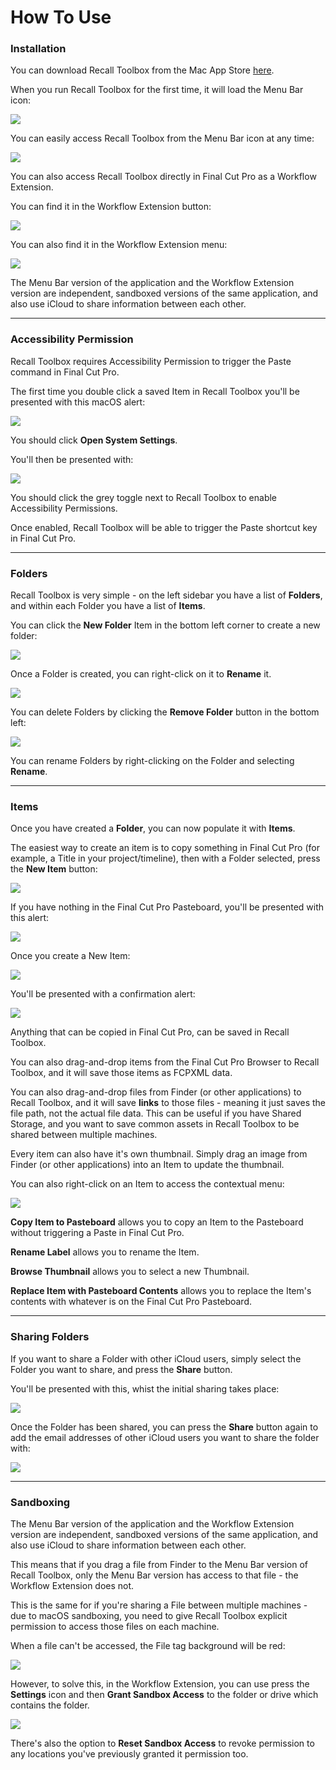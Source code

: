 # How To Use

### Installation

You can download Recall Toolbox from the Mac App Store [here](https://apps.apple.com/us/app/recall-toolbox/id6448816971).

When you run Recall Toolbox for the first time, it will load the Menu Bar icon:

![](/static/menubar.png)

You can easily access Recall Toolbox from the Menu Bar icon at any time:

![](/static/menubar-fresh-install.png)

You can also access Recall Toolbox directly in Final Cut Pro as a Workflow Extension.

You can find it in the Workflow Extension button:

![](/static/workflow-extension-button.png)

You can also find it in the Workflow Extension menu:

![](/static/workflow-extension-menu.png)

The Menu Bar version of the application and the Workflow Extension version are independent, sandboxed versions of the same application, and also use iCloud to share information between each other.

---

### Accessibility Permission

Recall Toolbox requires Accessibility Permission to trigger the Paste command in Final Cut Pro.

The first time you double click a saved Item in Recall Toolbox you'll be presented with this macOS alert:

![](/static/accessibility-permission.png)

You should click **Open System Settings**.

You'll then be presented with:

![](/static/accessibility-system-prefs.png)

You should click the grey toggle next to Recall Toolbox to enable Accessibility Permissions.

Once enabled, Recall Toolbox will be able to trigger the Paste shortcut key in Final Cut Pro.

---

### Folders

Recall Toolbox is very simple - on the left sidebar you have a list of **Folders**, and within each Folder you have a list of **Items**.

You can click the **New Folder** Item in the bottom left corner to create a new folder:

![](/static/new-folder.png)

Once a Folder is created, you can right-click on it to **Rename** it.

![](/static/rename-folder.png)

You can delete Folders by clicking the **Remove Folder** button in the bottom left:

![](/static/remove-folder.png)

You can rename Folders by right-clicking on the Folder and selecting **Rename**.

---

### Items

Once you have created a **Folder**, you can now populate it with **Items**.

The easiest way to create an item is to copy something in Final Cut Pro (for example, a Title in your project/timeline), then with a Folder selected, press the **New Item** button:

![](/static/new-item.png)

If you have nothing in the Final Cut Pro Pasteboard, you'll be presented with this alert:

![](/static/empty-pasteboard.png)

Once you create a New Item:

![](/static/create-new-item.png)

You'll be presented with a confirmation alert:

![](/static/new-item-created.png)

Anything that can be copied in Final Cut Pro, can be saved in Recall Toolbox.

You can also drag-and-drop items from the Final Cut Pro Browser to Recall Toolbox, and it will save those items as FCPXML data.

You can also drag-and-drop files from Finder (or other applications) to Recall Toolbox, and it will save **links** to those files - meaning it just saves the file path, not the actual file data. This can be useful if you have Shared Storage, and you want to save common assets in Recall Toolbox to be shared between multiple machines.

Every item can also have it's own thumbnail. Simply drag an image from Finder (or other applications) into an Item to update the thumbnail.

You can also right-click on an Item to access the contextual menu:

![](/static/item-menu.png)

**Copy Item to Pasteboard** allows you to copy an Item to the Pasteboard without triggering a Paste in Final Cut Pro.

**Rename Label** allows you to rename the Item.

**Browse Thumbnail** allows you to select a new Thumbnail.

**Replace Item with Pasteboard Contents** allows you to replace the Item's contents with whatever is on the Final Cut Pro Pasteboard.

---

### Sharing Folders

If you want to share a Folder with other iCloud users, simply select the Folder you want to share, and press the **Share** button.

You'll be presented with this, whist the initial sharing takes place:

![](/static/sharing-in-progress.png)

Once the Folder has been shared, you can press the **Share** button again to add the email addresses of other iCloud users you want to share the folder with:

![](/static/share-options.png)

---

### Sandboxing

The Menu Bar version of the application and the Workflow Extension version are independent, sandboxed versions of the same application, and also use iCloud to share information between each other.

This means that if you drag a file from Finder to the Menu Bar version of Recall Toolbox, only the Menu Bar version has access to that file - the Workflow Extension does not.

This is the same for if you're sharing a File between multiple machines - due to macOS sandboxing, you need to give Recall Toolbox explicit permission to access those files on each machine.

When a file can't be accessed, the File tag background will be red:

![](/static/file-offline.png)

However, to solve this, in the Workflow Extension, you can use press the **Settings** icon and then **Grant Sandbox Access** to the folder or drive which contains the folder.

![](/static/sandbox-access.png)

There's also the option to **Reset Sandbox Access** to revoke permission to any locations you've previously granted it permission too.
